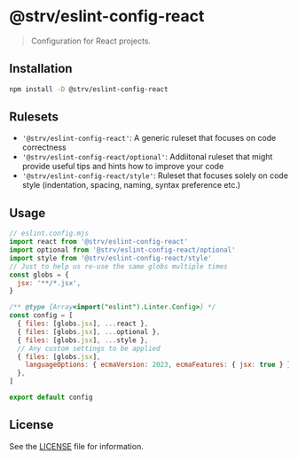 # @strv/eslint-config-react

> Configuration for React projects.

## Installation

```sh
npm install -D @strv/eslint-config-react
```

## Rulesets

- `'@strv/eslint-config-react'`: A generic ruleset that focuses on code correctness
- `'@strv/eslint-config-react/optional'`: Addiitonal ruleset that might provide useful tips and hints how to improve your code
- `'@strv/eslint-config-react/style'`: Ruleset that focuses solely on code style (indentation, spacing, naming, syntax preference etc.)

## Usage

```js
// eslint.config.mjs
import react from '@strv/eslint-config-react'
import optional from '@strv/eslint-config-react/optional'
import style from '@strv/eslint-config-react/style'
// Just to help us re-use the same globs multiple times
const globs = {
  jsx: '**/*.jsx',
}

/** @type {Array<import("eslint").Linter.Config>} */
const config = [
  { files: [globs.jsx], ...react },
  { files: [globs.jsx], ...optional },
  { files: [globs.jsx], ...style },
  // Any custom settings to be applied
  { files: [globs.jsx],
    languageOptions: { ecmaVersion: 2023, ecmaFeatures: { jsx: true } },
  },
]

export default config
```

## License

See the [LICENSE](LICENSE) file for information.
